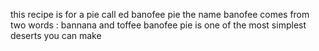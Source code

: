this recipe is for a pie call ed banofee pie
the name banofee comes from two words :
bannana and toffee
banofee pie is one of the most simplest deserts you can make